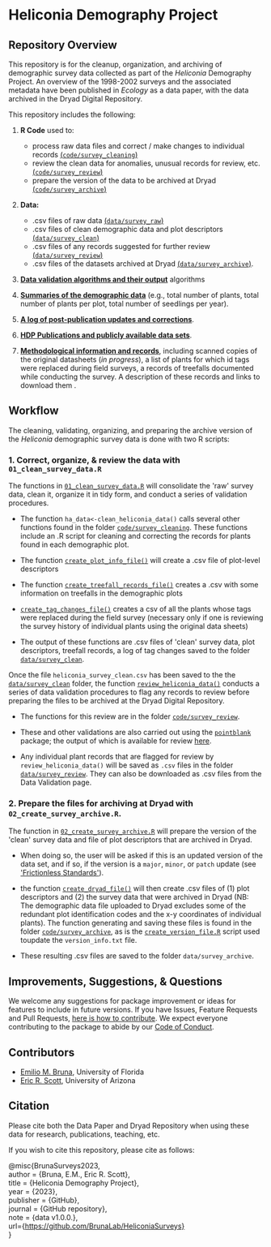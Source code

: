 # Heliconia Demography Project

## Repository Overview

This repository is for the cleanup, organization, and archiving of demographic survey data collected as part of the _Heliconia_ Demography Project. An overview of the 1998-2002 surveys and the associated metadata  have been published in _Ecology_ as a data paper, with the data archived in the Dryad Digital Repository. 

This repository includes the following: 

1. **R Code** used to:
    - process raw data files and correct / make changes to individual records [(`code/survey_cleaning`)](code/survey_cleaning)
    - review the clean data for anomalies, unusual records for review, etc. [(`code/survey_review`)](code/survey_review)
    - prepare the version of the data to be archived at Dryad [(`code/survey_archive`)](code/survey_archive)
    
2. **Data:**
    - .csv files of raw data [(`data/survey_raw`)](data/survey_raw)
    - .csv files of clean demographic data and plot descriptors [(`data/survey_clean`)](data/survey_clean)
    - .csv files of any records suggested for further review [(`data/survey_review`)](data/survey_review)
    - .csv files of the datasets archived at Dryad [(`data/survey_archive`)](data/survey_archive).  
    
3. [**Data validation algorithms and their output**](https://brunalab.github.io/HeliconiaSurveys/survey_validation.html) algorithms 

4. [**Summaries of the demographic data**](https://brunalab.github.io/HeliconiaSurveys/data_overview.html) (e.g., total number of plants, total number of plants per plot, total number of seedlings per year).

5. [**A log of post-publication updates and corrections**](NEWS.md).

6. [**HDP Publications and publicly available data sets**](docs/pubs_and_data/pubs_data.md).

7. [**Methodological information and records**](docs/survey_records/survey_records.md), including scanned copies of the original datasheets (_in progress_), a list of plants for which id tags were replaced during field surveys, a records of treefalls documented while conducting the survey. A description of these records and links to download them .



## Workflow

The cleaning, validating, organizing, and preparing the archive version of the _Heliconia_ demographic survey data is done with two R scripts:

### 1. Correct, organize, & review the data with `01_clean_survey_data.R`

The functions in [`01_clean_survey_data.R`](/01_clean_survey_data.R) will consolidate the 'raw' survey data, clean it, organize it in tidy form, and conduct a series of validation procedures.

- The function `ha_data<-clean_heliconia_data()` calls several other functions 
found in the folder [`code/survey_cleaning`](code/survey_cleaning). These functions include an .R script for cleaning and correcting the records for plants found in each demographic plot. 

- The function [`create_plot_info_file()`](code/survey_cleaning/create_plot_info_file.R) will create a .csv file of plot-level descriptors 

- The function [`create_treefall_records_file()`](code/survey_cleaning/create_treefall_records_file.R) creates a .csv with some information on
treefalls in the demographic plots

- [`create_tag_changes_file()`](code/survey_cleaning/create_tag_changes_file.R) creates a csv of all the plants whose tags 
were replaced during the field survey (necessary only if one is reviewing 
the survey history of individual plants using the original data sheets) 

- The output of these functions are .csv files of 'clean' survey data, plot descriptors, treefall records, a log of tag changes saved to the folder [`data/survey_clean`](data/survey_clean).

Once the file `heliconia_survey_clean.csv` has been saved to the the [`data/survey_clean`](data/survey_clean) folder, the function [`review_heliconia_data()`](code/survey_review/review_heliconia_data.R) conducts a series of data validation procedures to flag any records to review before preparing the files to be archived at the Dryad Digital Repository. 

- The functions for this review are in the folder [`code/survey_review`](code/survey_review). 

- These and other validations are also carried out using the [`pointblank`](https://rich-iannone.github.io/pointblank/) package; the output of which is available for review [here](https://brunalab.github.io/HeliconiaSurveys/survey_validation.html).

- Any individual plant records that are flagged for review by `review_heliconia_data()` will be saved as `.csv` files in the folder [`data/survey_review`](data/survey_review). They can also be downloaded as .csv files from the Data Validation page.

### 2. Prepare the files for archiving at Dryad with `02_create_survey_archive.R`.

The function in [`02_create_survey_archive.R`](/02_create_survey_archive.R) will prepare the version of the 'clean' survey data and file of plot descriptors that are archived in Dryad. 

- When doing so, the user will be asked if this is an updated version of the data set, and if so, if the version is a `major`, `minor`, or `patch` update (see ['Frictionless Standards'](https://specs.frictionlessdata.io/patterns/#data-package-version)). 

- the function [`create_dryad_file()`](code/survey_archive/create_dryad_file.R) will then create .csv files of (1) plot descriptors and (2) the survey data that were archived in Dryad (NB: The demographic data file uploaded to Dryad excludes some of the redundant plot identification codes and the x-y coordinates of individual plants). The function generating and saving these files is found in the folder [`code/survey_archive`](code/survey_archive), as is the [`create_version_file.R`](code/survey_archive/create_version_file.R) script used toupdate the `version_info.txt` file.



<!---
(Table 2 in Bruna et al., _Ecology_) 
--->
- These resulting .csv files are saved to the folder `data/survey_archive`.  


## Improvements, Suggestions, & Questions

We welcome any suggestions for package improvement or ideas for features to include in future versions. If you have Issues, Feature Requests and Pull Requests, [here is how to contribute](CONTRIBUTING.md). We expect everyone contributing to the package to abide by our [Code of Conduct](CODE_OF_CONDUCT.md).

## Contributors

-   [Emilio M. Bruna](https://github.com/embruna), University of Florida
-   [Eric R. Scott](https://github.com/Aariq), University of Arizona

## Citation

Please cite both the Data Paper and Dryad Repository when using these data for research, publications, teaching, etc.

<!---
Bruna, Emilio M. et al. (2023), Data from: Demography of the understory herb _Heliconia acuminata_ in an experimentally fragmented tropical landscape, Dryad, Dataset, https://doi.org----

Bruna, Emilio M. María Uriarte, Maria Rosa Darrigo, Paulo Rubim, Cristiane F. Jurinitz, Eric R. Scott, Osmaildo Ferreira da Silva, & W. John Kress. 2023. Demography of the understory herb _Heliconia acuminata_ in an experimentally fragmented tropical landscape. Ecology XX(XX):xx-xx.
--->

If you wish to cite this repository, please cite as follows:



@misc{BrunaSurveys2023,  
  author = {Bruna, E.M., Eric R. Scott},  
  title = {Heliconia Demography Project},  
  year = {2023},  
  publisher = {GitHub},  
  journal = {GitHub repository},  
  note = {data v1.0.0.},  
  url={https://github.com/BrunaLab/HeliconiaSurveys}  
}  

